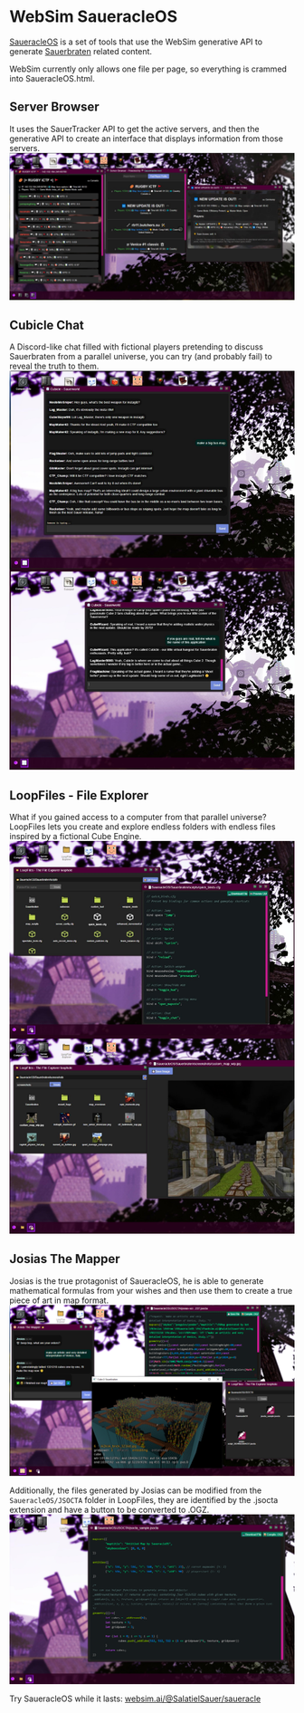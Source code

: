 # WebSim SaueracleOS

[SaueracleOS](https://websim.ai/@salatielsauer/saueracle) is a set of tools that use the WebSim generative API to generate [Sauerbraten](http://sauerbraten.org/) related content.

WebSim currently only allows one file per page, so everything is crammed into SaueracleOS.html.


## Server Browser
It uses the SauerTracker API to get the active servers, and then the generative API to create an interface that displays information from those servers.
<img src="https://github.com/SalatielSauer/SaueracleOS/blob/main/assets/saueracle_3.png">

## Cubicle Chat
A Discord-like chat filled with fictional players pretending to discuss Sauerbraten from a parallel universe, you can try (and probably fail) to reveal the truth to them.
<img src="https://github.com/SalatielSauer/SaueracleOS/blob/main/assets/saueracle_4.png">

## LoopFiles - File Explorer
What if you gained access to a computer from that parallel universe?<br>
LoopFiles lets you create and explore endless folders with endless files inspired by a fictional Cube Engine.
<img src="https://github.com/SalatielSauer/SaueracleOS/blob/main/assets/saueracle_5.png">

## Josias The Mapper
Josias is the true protagonist of SaueracleOS, he is able to generate mathematical formulas from your wishes and then use them to create a true piece of art in map format.
<img src="https://github.com/SalatielSauer/SaueracleOS/blob/main/assets/saueracle_2.png">

Additionally, the files generated by Josias can be modified from the `SaueracleOS/JSOCTA` folder in LoopFiles, they are identified by the .jsocta extension and have a button to be converted to .OGZ.
<img src="https://github.com/SalatielSauer/SaueracleOS/blob/main/assets/saueracle_1.png">



Try SaueracleOS while it lasts: [websim.ai/@SalatielSauer/saueracle](https://websim.ai/@salatielsauer/saueracle)